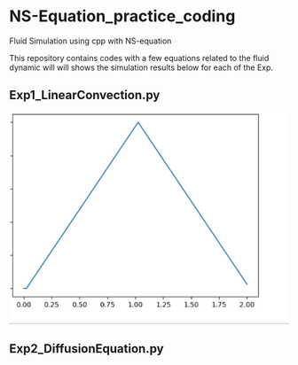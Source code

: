 # NS-Equation_practice_coding
Fluid Simulation using cpp with NS-equation

This repository contains codes with a few equations related to the fluid dynamic will will shows the simulation results below for each of the Exp.

## Exp1_LinearConvection.py 

![simulation of a linear convection](EXP1_SIMULATION.gif "simualtion")

## Exp2_DiffusionEquation.py
